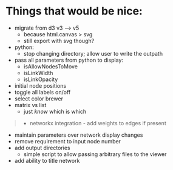 # Things that would be nice:
- migrate from d3 v3 --> v5
    - because html.canvas > svg
    - still export with svg though?
- python:
    - stop changing directory; allow user to write the outpath
- pass all parameters from python to display:
    - isAllowNodesToMove
    - isLinkWidth
    - isLinkOpacity
- initial node positions
- toggle all labels on/off
- select color brewer
- matrix vs list
    - just _know_ which is which
> - networkx integration
    - add weights to edges if present
- maintain parameters over network display changes
- remove requirement to input node number
- add output directories
    - simple script to allow passing arbitrary files to the viewer
- add ability to title network
